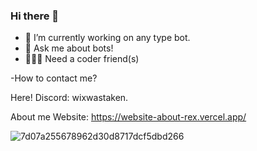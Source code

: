 ### Hi there 👋

- 🔭 I’m currently working on any type bot.
- 🚀 Ask me about bots!
- 🙋🏼‍♂️ Need a coder friend(s)

-How to contact me? 

Here!
Discord: wixwastaken.

About me Website: https://website-about-rex.vercel.app/

![7d07a255678962d30d8717dcf5dbd266](https://github.com/RextyIsAlive/RexTyIsAlive/assets/105592273/8a6d2ec4-ac03-41d5-9a5b-05d9ca2fd9e5)
